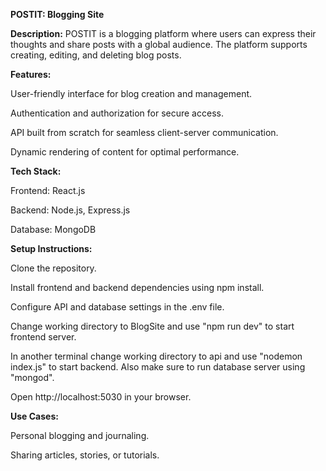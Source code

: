 **POSTIT: Blogging Site**

**Description:**
POSTIT is a blogging platform where users can express their thoughts and share posts with a global audience. The platform supports creating, editing, and deleting blog posts.

**Features:**


User-friendly interface for blog creation and management.

Authentication and authorization for secure access.

API built from scratch for seamless client-server communication.

Dynamic rendering of content for optimal performance.

**Tech Stack:**

Frontend: React.js

Backend: Node.js, Express.js

Database: MongoDB

**Setup Instructions:**

Clone the repository.

Install frontend and backend dependencies using npm install.

Configure API and database settings in the .env file.

Change working directory to BlogSite and use "npm run dev" to start frontend server.

In another terminal change working directory to api and use "nodemon index.js" to start backend. Also make sure to run database server using "mongod".

Open http://localhost:5030 in your browser.

**Use Cases:**

Personal blogging and journaling.

Sharing articles, stories, or tutorials.
